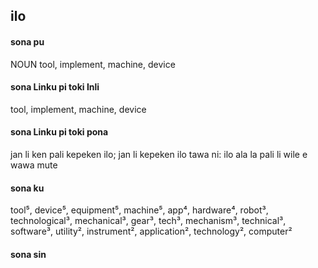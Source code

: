 ## ilo

#### sona pu

NOUN tool, implement, machine, device

#### sona Linku pi toki Inli

tool, implement, machine, device

#### sona Linku pi toki pona

jan li ken pali kepeken ilo; jan li kepeken ilo tawa ni: ilo ala la pali li wile e wawa mute

#### sona ku

tool⁵, device⁵, equipment⁵, machine⁵, app⁴, hardware⁴, robot³, technological³, mechanical³, gear³, tech³, mechanism³, technical³, software³, utility², instrument², application², technology², computer²

#### sona sin

